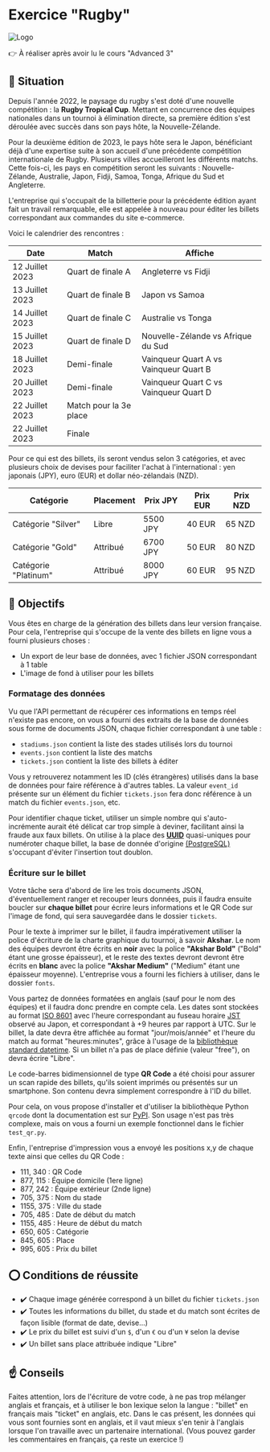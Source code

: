 
# Exercice "Rugby"

![Logo](../../assets/rugby.svg)

👉 À réaliser après avoir lu le cours "Advanced 3"

## 📜 Situation

Depuis l'année 2022, le paysage du rugby s'est doté d'une nouvelle compétition : la **Rugby Tropical Cup**. Mettant en concurrence des équipes nationales dans un tournoi à élimination directe, sa première édition s'est déroulée avec succès dans son pays hôte, la Nouvelle-Zélande.


Pour la deuxième édition de 2023, le pays hôte sera le Japon, bénéficiant déjà d'une expertise suite à son accueil d'une précédente compétition internationale de Rugby. Plusieurs villes accueilleront les différents matchs. Cette fois-ci, les pays en compétition seront les suivants : Nouvelle-Zélande, Australie, Japon, Fidji, Samoa, Tonga, Afrique du Sud et Angleterre.

L'entreprise qui s'occupait de la billetterie pour la précédente édition ayant fait un travail remarquable, elle est appelée à nouveau pour éditer les billets correspondant aux commandes du site e-commerce.

Voici le calendrier des rencontres :

Date            | Match                  | Affiche
--------------- | ---------------------- | ---------------------
12 Juillet 2023 | Quart de finale A      | Angleterre vs Fidji
13 Juillet 2023 | Quart de finale B      | Japon vs Samoa
14 Juillet 2023 | Quart de finale C      | Australie vs Tonga
15 Juillet 2023 | Quart de finale D      | Nouvelle-Zélande vs Afrique du Sud
18 Juillet 2023 | Demi-finale            | Vainqueur Quart A vs Vainqueur Quart B
20 Juillet 2023 | Demi-finale            | Vainqueur Quart C vs Vainqueur Quart D
22 Juillet 2023 | Match pour la 3e place |
22 Juillet 2023 | Finale                 |

Pour ce qui est des billets, ils seront vendus selon 3 catégories, et avec plusieurs choix de devises pour faciliter l'achat à l'international : yen japonais (JPY), euro (EUR) et dollar néo-zélandais (NZD).

Catégorie            | Placement | Prix JPY | Prix EUR | Prix NZD
-------------------- | --------- | -------- | -------- | --------
Catégorie "Silver"   | Libre     | 5500 JPY | 40 EUR   | 65 NZD  
Catégorie "Gold"     | Attribué  | 6700 JPY | 50 EUR   | 80 NZD  
Catégorie "Platinum" | Attribué  | 8000 JPY | 60 EUR   | 95 NZD  

## 🏁 Objectifs

Vous êtes en charge de la génération des billets dans leur version française. Pour cela, l'entreprise qui s'occupe de la vente des billets en ligne vous a fourni plusieurs choses :

* Un export de leur base de données, avec 1 fichier JSON correspondant à 1 table
* L'image de fond à utiliser pour les billets

### Formatage des données

Vu que l'API permettant de récupérer ces informations en temps réel n'existe pas encore, on vous a fourni des extraits de la base de données sous forme de documents JSON, chaque fichier correspondant à une table :

* `stadiums.json` contient la liste des stades utilisés lors du tournoi
* `events.json` contient la liste des matchs
* `tickets.json` contient la liste des billets à éditer

Vous y retrouverez notamment les ID (clés étrangères) utilisés dans la base de données pour faire référence à d'autres tables. La valeur `event_id` présente sur un élément du fichier `tickets.json` fera donc référence à un match du fichier `events.json`, etc.

Pour identifier chaque ticket, utiliser un simple nombre qui s'auto-incrémente aurait été délicat car trop simple à deviner, facilitant ainsi la fraude aux faux billets. On utilise à la place des [**UUID**](https://fr.wikipedia.org/wiki/Universally_unique_identifier) quasi-uniques pour numéroter chaque billet, la base de donnée d'origine [(PostgreSQL)](https://www.postgresql.org/docs/current/datatype-uuid.html) s'occupant d'éviter l'insertion tout doublon.

### Écriture sur le billet

Votre tâche sera d'abord de lire les trois documents JSON, d'éventuellement ranger et recouper leurs données, puis il faudra ensuite boucler sur **chaque billet** pour écrire leurs informations et le QR Code sur l'image de fond, qui sera sauvegardée dans le dossier `tickets`.

Pour le texte à imprimer sur le billet, il faudra impérativement utiliser la police d'écriture de la charte graphique du tournoi, à savoir **Akshar**. Le nom des équipes devront être écrits en **noir** avec la police **"Akshar Bold"** ("Bold" étant une grosse épaisseur), et le reste des textes devront devront être écrits en **blanc** avec la police **"Akshar Medium"** ("Medium" étant une épaisseur moyenne). L'entreprise vous a fourni les fichiers à utiliser, dans le dossier `fonts`.

Vous partez de données formatées en anglais (sauf pour le nom des équipes) et il faudra donc prendre en compte cela. Les dates sont stockées au format [ISO 8601](https://fr.wikipedia.org/wiki/ISO_8601) avec l'heure correspondant au fuseau horaire [JST](https://fr.wikipedia.org/wiki/Heure_normale_du_Japon) observé au Japon, et correspondant à +9 heures par rapport à UTC. Sur le billet, la date devra être affichée au format "jour/mois/année" et l'heure du match au format "heures:minutes", grâce à l'usage de la [bibliothèque standard datetime](https://docs.python.org/fr/3/library/datetime.html). Si un billet n'a pas de place définie (valeur "free"), on devra écrire "Libre".

Le code-barres bidimensionnel de type **QR Code** a été choisi pour assurer un scan rapide des billets, qu'ils soient imprimés ou présentés sur un smartphone. Son contenu devra simplement correspondre à l'ID du billet.

Pour cela, on vous propose d'installer et d'utiliser la bibliothèque Python `qrcode` dont la documentation est sur [PyPI](https://pypi.org/project/qrcode/). Son usage n'est pas très complexe, mais on vous a fourni un exemple fonctionnel dans le fichier `test_qr.py`.

Enfin, l'entreprise d'impression vous a envoyé les positions x,y de chaque texte ainsi que celles du QR Code :

* 111, 340 : QR Code
* 877, 115 : Équipe domicile (1ere ligne)
* 877, 242 : Équipe extérieur (2nde ligne)
* 705, 375 : Nom du stade
* 1155, 375 : Ville du stade
* 705, 485 : Date de début du match
* 1155, 485 : Heure de début du match
* 650, 605 : Catégorie
* 845, 605 : Place
* 995, 605 : Prix du billet

## ⭕ Conditions de réussite

* ✔️ Chaque image générée correspond à un billet du fichier `tickets.json`
* ✔️ Toutes les informations du billet, du stade et du match sont écrites de façon lisible (format de date, devise...)
* ✔️ Le prix du billet est suivi d'un `$`, d'un `€` ou d'un `¥` selon la devise
* ✔️ Un billet sans place attribuée indique "Libre"

## ☝ Conseils

Faites attention, lors de l'écriture de votre code, à ne pas trop mélanger anglais et français, et à utiliser le bon lexique selon la langue : "billet" en français mais "ticket" en anglais, etc. Dans le cas présent, les données qui vous sont fournies sont en anglais, et il vaut mieux s'en tenir à l'anglais lorsque l'on travaille avec un partenaire international. (Vous pouvez garder les commentaires en français, ça reste un exercice !)
